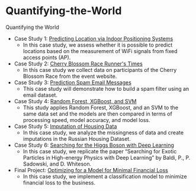 # Quantifying-the-World


Quantifying the World

* Case Study 1: [Predicting Location via Indoor Positioning Systems](./Real-Time-Location-Predicting)
  * In this case study, we assess whether it is possible to predict locations based on the measurement of WiFi signals from fixed access points (AP).
* Case Study 2: [Cherry Blossom Race Runner's Times](./Cherry-Blossom-Race)
  * In this case study we collect data on participants of the Cherry Blossom Race from the event website.
* Case Study 3: [Prediction Spam Email Messages](./Spam-Detection-Classical-ML)
  * This case study will demonstrate how to build a spam filter using an email dataset.
* Case Study 4: [Random Forest, XGBoost, and SVM](./Time-Complexity-Analysis_RF_XGB_SVM)
  * This study applies Random Forest, XGBoost, and an SVM to the same data set and the models are then compared in terms of processing speed, model accuracy, and model loss.
* Case Study 5: [Imputation of Housing Data](./Data-Imputation-EDA)
  * In this case study, we analyze the missingness of data and create imputations in the Russian Housing Dataset.
* Case Study 6: [Searching for the Higgs Boson with Deep Learning](./Higgs-Boson-Monte_Carlo-DNN)
  * In this case study, we replicate the paper “Searching for Exotic Particles in High-energy Physics with Deep Learning” by Baldi, P., P. Sadowski, and D. Whiteson.
* Final Project: [Optimizing for a Model for Minimal Financial Loss](./Minimizing-Financial-Loss)
  * In this case study, we implement a classification model to minimize financial loss to the business.

